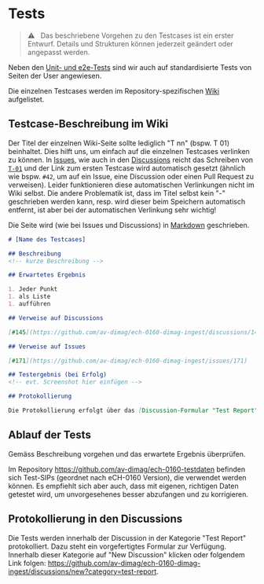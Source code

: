 # Tests

> :warning: &nbsp; Das beschriebene Vorgehen zu den Testcases ist ein erster Entwurf. Details und Strukturen können jederzeit geändert oder angepasst werden.

Neben den [Unit- und e2e-Tests](https://github.com/av-dimag/ech-0160-dimag-ingest/actions/workflows/main.yml) sind wir auch auf standardisierte Tests von Seiten der User angewiesen.

Die einzelnen Testcases werden im Repository-spezifischen [Wiki](https://github.com/av-dimag/ech-0160-dimag-ingest/wiki) aufgelistet.

## Testcase-Beschreibung im Wiki

Der Titel der einzelnen Wiki-Seite sollte lediglich "T nn" (bspw. T 01) beinhaltet. Dies hilft uns, um einfach auf die einzelnen Testcases verlinken zu können. In [Issues](https://github.com/av-dimag/ech-0160-dimag-ingest/issues), wie auch in den [Discussions](https://github.com/av-dimag/ech-0160-dimag-ingest/discussions) reicht das Schreiben von [`T-01`](https://github.com/av-dimag/ech-0160-dimag-ingest/wiki/T-01) und der Link zum ersten Testcase wird automatisch gesetzt (ähnlich wie bspw. `#42`, um auf ein Issue, eine Discussion oder einen Pull Request zu verweisen). Leider funktionieren diese automatischen Verlinkungen nicht im Wiki selbst. Die andere Problematik ist, dass im Titel selbst kein "-" geschrieben werden kann, resp. wird dieser beim Speichern automatisch entfernt, ist aber bei der automatischen Verlinkung sehr wichtig!

Die Seite wird (wie bei Issues und Discussions) in [Markdown](https://www.markdownguide.org/) geschrieben.

```markdown
# [Name des Testcases]

## Beschreibung
<!-- kurze Beschreibung -->

## Erwartetes Ergebnis

1. Jeder Punkt
1. als Liste
1. aufführen

## Verweise auf Discussions

[#145](https://github.com/av-dimag/ech-0160-dimag-ingest/discussions/145)

## Verweise auf Issues

[#171](https://github.com/av-dimag/ech-0160-dimag-ingest/issues/171)

## Testergebnis (bei Erfolg)
<!-- evt. Screenshot hier einfügen -->

## Protokollierung

Die Protokollierung erfolgt über das [Discussion-Formular "Test Report"](https://github.com/av-dimag/ech-0160-dimag-ingest/discussions/new?category=test-report).
```

## Ablauf der Tests

Gemäss Beschreibung vorgehen und das erwartete Ergebnis überprüfen.

Im Repository <https://github.com/av-dimag/ech-0160-testdaten> befinden sich Test-SIPs (geordnet nach eCH-0160 Version), die verwendet werden können. Es empfiehlt sich aber auch, dass mit eigenen, richtigen Daten getestet wird, um unvorgesehenes besser abzufangen und zu korrigieren.

## Protokollierung in den Discussions

Die Tests werden innerhalb der Discussion in der Kategorie "Test Report" protokolliert. Dazu steht ein vorgefertigtes Formular zur Verfügung. Innerhalb dieser Kategorie auf "New Discussion" klicken oder folgendem Link folgen: <https://github.com/av-dimag/ech-0160-dimag-ingest/discussions/new?category=test-report>.

